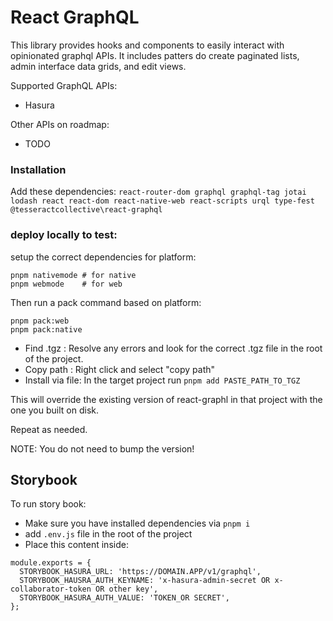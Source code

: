 # React GraphQL

This library provides hooks and components to easily interact with opinionated graphql APIs. It includes patters do create paginated lists, admin interface data grids, and edit views.

Supported GraphQL APIs:
- Hasura

Other APIs on roadmap:
- TODO

### Installation

Add these dependencies: `react-router-dom graphql graphql-tag jotai lodash react react-dom react-native-web react-scripts urql type-fest @tesseractcollective\react-graphql`

### deploy locally to test:

setup the correct dependencies for platform:
```
pnpm nativemode # for native
pnpm webmode    # for web
```

Then run a pack command based on platform:
```
pnpm pack:web
pnpm pack:native
```

* Find .tgz : Resolve any errors and look for the correct .tgz file in the root of the project.
* Copy path : Right click and select "copy path"
* Install via file: In the target project run `pnpm add PASTE_PATH_TO_TGZ`

This will override the existing version of react-graphl in that project with the one you built on disk.

Repeat as needed.

NOTE: You do not need to bump the version!

## Storybook

To run story book:

* Make sure you have installed dependencies via `pnpm i`
* add `.env.js` file in the root of the project
* Place this content inside:

```
module.exports = {
  STORYBOOK_HASURA_URL: 'https://DOMAIN.APP/v1/graphql',
  STORYBOOK_HAUSRA_AUTH_KEYNAME: 'x-hasura-admin-secret OR x-collaborator-token OR other key',
  STORYBOOK_HASURA_AUTH_VALUE: 'TOKEN_OR SECRET',
};
```